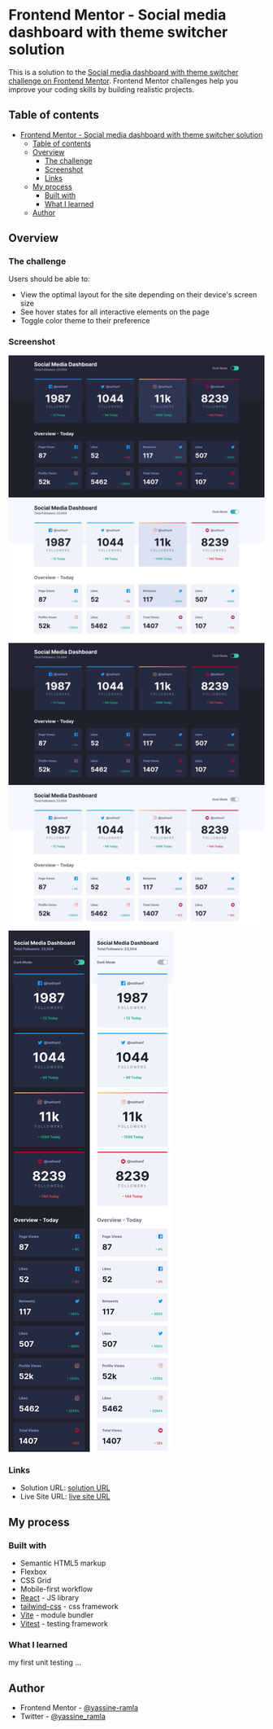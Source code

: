 # Frontend Mentor - Social media dashboard with theme switcher solution

This is a solution to the [Social media dashboard with theme switcher challenge on Frontend Mentor](https://www.frontendmentor.io/challenges/social-media-dashboard-with-theme-switcher-6oY8ozp_H). Frontend Mentor challenges help you improve your coding skills by building realistic projects.

## Table of contents

- [Frontend Mentor - Social media dashboard with theme switcher solution](#frontend-mentor---social-media-dashboard-with-theme-switcher-solution)
  - [Table of contents](#table-of-contents)
  - [Overview](#overview)
    - [The challenge](#the-challenge)
    - [Screenshot](#screenshot)
    - [Links](#links)
  - [My process](#my-process)
    - [Built with](#built-with)
    - [What I learned](#what-i-learned)
  - [Author](#author)

## Overview

### The challenge

Users should be able to:

- View the optimal layout for the site depending on their device's screen size
- See hover states for all interactive elements on the page
- Toggle color theme to their preference

### Screenshot

![](screenshot-active-state-dark.png)
![](screenshot-active-state-light.png)
![](screenshot-dark.png)
![](screenshot-light.png)
![](screenshot-mobile-dark.png)
![](screenshot-mobile-light.png)

### Links

- Solution URL: [solution URL](https://www.frontendmentor.io/solutions/responsive-social-media-dashboardtheme-switch-using-reactandtailwindcss-wndQnmjmFl)
- Live Site URL: [live site URL](https://yassine-ramla.github.io/frontend-mentor-social-media-dashboard-with-theme-switcher/)

## My process

### Built with

- Semantic HTML5 markup
- Flexbox
- CSS Grid
- Mobile-first workflow
- [React](https://reactjs.org/) - JS library
- [tailwind-css](https://tailwindcss.com/) - css framework
- [Vite](https://vitejs.dev/) - module bundler
- [Vitest](https://vitest.dev/) - testing framework

### What I learned

my first unit testing ...

## Author

- Frontend Mentor - [@yassine-ramla](https://www.frontendmentor.io/profile/yassine-ramla)
- Twitter - [@yassine_ramla](https://www.twitter.com/yassine_ramla)
